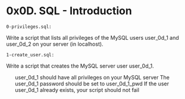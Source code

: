 # 0x0D. SQL - Introduction
<code>0-privileges.sql:</code> <p>Write a script that lists all privileges of the MySQL users user_0d_1 and user_0d_2 on your server (in localhost).</p>
<code>1-create_user.sql:</code> <p>Write a script that creates the MySQL server user user_0d_1.</p>

<ul>
    user_0d_1 should have all privileges on your MySQL server
    The user_0d_1 password should be set to user_0d_1_pwd
    If the user user_0d_1 already exists, your script should not fail
</ul>

